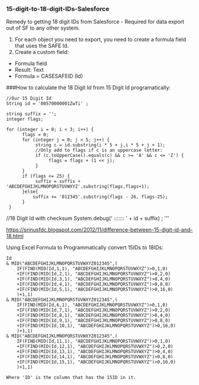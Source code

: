 ### 15-digit-to-18-digit-IDs-Salesforce
Remedy to getting 18 digit IDs from Salesforce - Required for data export out of SF to any other system.

1.  For each object you need to export, you need to create a formula field that uses the SAFE Id.
2.  Create a custom field:
  - Formula field
  - Result: Text
  - Formula = CASESAFEID (Id)


###How to calculate the 18 Digit Id from 15 Digit Id programatically:

    //Our 15 Digit Id
    String id = '00570000001ZwTi' ;

    string suffix = '';
    integer flags;

    for (integer i = 0; i < 3; i++) {
          flags = 0;
          for (integer j = 0; j < 5; j++) {
               string c = id.substring(i * 5 + j,i * 5 + j + 1);
               //Only add to flags if c is an uppercase letter:
               if (c.toUpperCase().equals(c) && c >= 'A' && c <= 'Z') {
                    flags = flags + (1 << j);
               }
          }
          if (flags <= 25) {
               suffix = suffix + 'ABCDEFGHIJKLMNOPQRSTUVWXYZ'.substring(flags,flags+1);
          }else{
              suffix += '012345'.substring(flags - 26, flags-25);
          }
     }

//18 Digit Id with checksum
System.debug(' ::::::: ' + id + suffix) ;
'''

https://srinusfdc.blogspot.com/2012/11/difference-between-15-digit-id-and-18.html


Using Excel Formula to Programmatically convert 15IDs to 18IDs:

    Id
    & MID("ABCDEFGHIJKLMNOPQRSTUVWXYZ012345",(
        IF(FIND(MID(Id,1,1), "ABCDEFGHIJKLMNOPQRSTUVWXYZ")>0,1,0)
        +IF(FIND(MID(Id,2,1), "ABCDEFGHIJKLMNOPQRSTUVWXYZ")>0,2,0)
        +IF(FIND(MID(Id,3,1), "ABCDEFGHIJKLMNOPQRSTUVWXYZ")>0,4,0)
        +IF(FIND(MID(Id,4,1), "ABCDEFGHIJKLMNOPQRSTUVWXYZ")>0,8,0)
        +IF(FIND(MID(Id,5,1), "ABCDEFGHIJKLMNOPQRSTUVWXYZ")>0,16,0)
        )+1,1)
    & MID("ABCDEFGHIJKLMNOPQRSTUVWXYZ012345",(
        IF(FIND(MID(Id,6,1), "ABCDEFGHIJKLMNOPQRSTUVWXYZ")>0,1,0)
        +IF(FIND(MID(Id,7,1), "ABCDEFGHIJKLMNOPQRSTUVWXYZ")>0,2,0)
        +IF(FIND(MID(Id,8,1), "ABCDEFGHIJKLMNOPQRSTUVWXYZ")>0,4,0)
        +IF(FIND(MID(Id,9,1), "ABCDEFGHIJKLMNOPQRSTUVWXYZ")>0,8,0)
        +IF(FIND(MID(Id,10,1), "ABCDEFGHIJKLMNOPQRSTUVWXYZ")>0,16,0)
        )+1,1)
    & MID("ABCDEFGHIJKLMNOPQRSTUVWXYZ012345",(
        IF(FIND(MID(Id,11,1), "ABCDEFGHIJKLMNOPQRSTUVWXYZ")>0,1,0)
        +IF(FIND(MID(Id,12,1), "ABCDEFGHIJKLMNOPQRSTUVWXYZ")>0,2,0)
        +IF(FIND(MID(Id,13,1), "ABCDEFGHIJKLMNOPQRSTUVWXYZ")>0,4,0)
        +IF(FIND(MID(Id,14,1), "ABCDEFGHIJKLMNOPQRSTUVWXYZ")>0,8,0)
        +IF(FIND(MID(Id,15,1), "ABCDEFGHIJKLMNOPQRSTUVWXYZ")>0,16,0)
        )+1,1)
        
    Where 'ID' is the column that has the 15ID in it.
